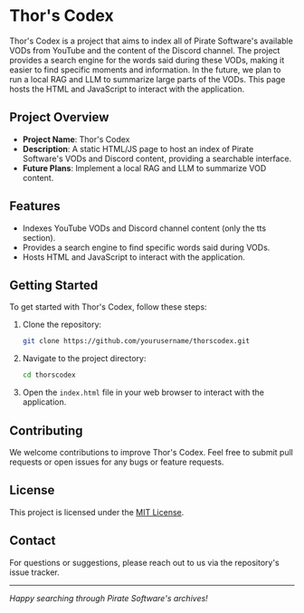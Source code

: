 # Thor's Codex

Thor's Codex is a project that aims to index all of Pirate Software's available VODs from YouTube and the content of the Discord channel. The project provides a search engine for the words said during these VODs, making it easier to find specific moments and information. In the future, we plan to run a local RAG and LLM to summarize large parts of the VODs. This page hosts the HTML and JavaScript to interact with the application.

## Project Overview

- **Project Name**: Thor's Codex
- **Description**: A static HTML/JS page to host an index of Pirate Software's VODs and Discord content, providing a searchable interface.
- **Future Plans**: Implement a local RAG and LLM to summarize VOD content.

## Features

- Indexes YouTube VODs and Discord channel content (only the tts section).
- Provides a search engine to find specific words said during VODs.
- Hosts HTML and JavaScript to interact with the application.

## Getting Started

To get started with Thor's Codex, follow these steps:

1. Clone the repository:
    ```sh
    git clone https://github.com/yourusername/thorscodex.git
    ```

2. Navigate to the project directory:
    ```sh
    cd thorscodex
    ```

3. Open the `index.html` file in your web browser to interact with the application.

## Contributing

We welcome contributions to improve Thor's Codex. Feel free to submit pull requests or open issues for any bugs or feature requests.

## License

This project is licensed under the [MIT License](LICENSE).

## Contact

For questions or suggestions, please reach out to us via the repository's issue tracker.

---

*Happy searching through Pirate Software's archives!*
